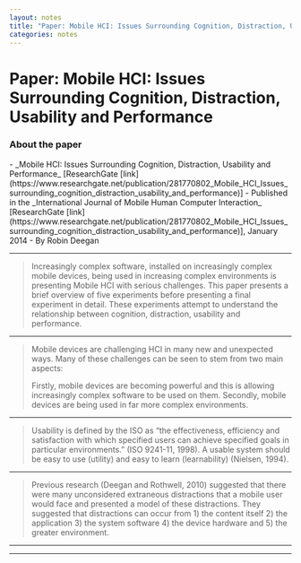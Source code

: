 ```yaml
---
layout: notes
title: "Paper: Mobile HCI: Issues Surrounding Cognition, Distraction, Usability and Performance"
categories: notes
---
```


# Paper: Mobile HCI: Issues Surrounding Cognition, Distraction, Usability and Performance

### About the paper
<p dl/>
- _Mobile HCI: Issues Surrounding Cognition, Distraction, Usability and Performance_ [ResearchGate [link](https://www.researchgate.net/publication/281770802_Mobile_HCI_Issues_surrounding_cognition_distraction_usability_and_performance)]
- Published in the _International Journal of Mobile Human Computer Interaction_ [ResearchGate [link](https://www.researchgate.net/publication/281770802_Mobile_HCI_Issues_surrounding_cognition_distraction_usability_and_performance)], January 2014
- By Robin Deegan

* * *

> Increasingly complex software, installed on increasingly complex mobile devices, being used in increasing complex environments is presenting Mobile HCI with serious challenges. This paper presents a brief overview of five experiments before presenting a final experiment in detail. These experiments attempt to understand the relationship between cognition, distraction, usability and performance.

* * *

> Mobile devices are challenging HCI in many new and unexpected ways. Many of these challenges can be seen to stem from two main aspects:
> 
> Firstly, mobile devices are becoming powerful and this is allowing increasingly complex software to be used on them. Secondly, mobile devices are being used in far more complex environments.

* * *

> Usability is defined by the ISO as “the effectiveness, efficiency and satisfaction with which specified users can achieve specified goals in particular environments.” (ISO 9241-11, 1998). A usable system should be easy to use (utility) and easy to learn (learnability) (Nielsen, 1994).

* * *

> Previous research (Deegan and Rothwell, 2010) suggested that there were many unconsidered extraneous distractions that a mobile user would face and presented a model of these distractions. They suggested that distractions can occur from 1) the content itself 2) the application 3) the system software 4) the device hardware and 5) the greater environment.

* * *

<hr asterism>